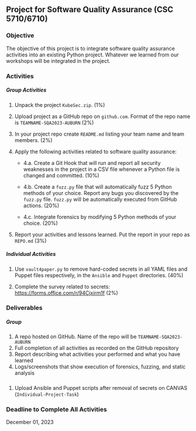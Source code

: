 ## Project for Software Quality Assurance (CSC 5710/6710) 

### Objective 

The objective of this project is to integrate software quality assurance activities into an existing Python project. Whatever we learned from our workshops will be integrated in the project. 

### Activities 

##### Group Activities 

1. Unpack the project `KubeSec.zip`. (1%)
2. Upload project as a GitHub repo on `github.com`. Format of the repo name is `TEAMNAME-SQA2023-AUBURN`  (2%)
3. In your project repo create `README.md` listing your team name and team members. (2%)
4. Apply the following activities related to software quality assurance:

   - 4.a. Create a Git Hook that will run and report all security weaknesses in the project in a CSV file whenever a Python file is changed and committed. (10%)

   - 4.b. Create a `fuzz.py` file that will automatically fuzz 5 Python methods of your choice. Report any bugs you discovered by the `fuzz.py` file. `fuzz.py` will be automatically executed from GitHub actions. (20%)

   - 4.c. Integrate forensics by modifying 5 Python methods of your choice. (20%)

5. Report your activities and lessons learned. Put the report in your repo as `REPO.md` (3%)   

##### Individual Activities 

1. Use `vault4paper.py` to remove hard-coded secrets in all YAML files and Puppet files respectively, in the `Ansible` and `Puppet` directories. (40%)

2. Complete the survey related to secrets: https://forms.office.com/r/94Cjxirm1f (2%)

### Deliverables 

##### Group 

1. A repo hosted on GitHub. Name of the repo will be `TEAMNAME-SQA2023-AUBURN` 
2. Full completion of all activities as recorded on the GitHub repository 
3. Report describing what activities your performed and what you have learned 
4. Logs/screenshots that show execution of forensics, fuzzing, and static analysis 

##### 

1. Upload Ansible and Puppet scripts after removal of secrets on CANVAS (`Individual-Project-Task`)

### Deadline to Complete All Activities 

December 01, 2023 